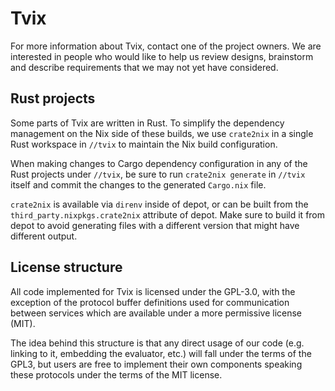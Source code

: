 Tvix
====

For more information about Tvix, contact one of the project owners. We
are interested in people who would like to help us review designs,
brainstorm and describe requirements that we may not yet have
considered.

## Rust projects

Some parts of Tvix are written in Rust. To simplify the dependency
management on the Nix side of these builds, we use `crate2nix` in a
single Rust workspace in `//tvix` to maintain the Nix build
configuration.

When making changes to Cargo dependency configuration in any of the
Rust projects under `//tvix`, be sure to run `crate2nix generate` in
`//tvix` itself and commit the changes to the generated `Cargo.nix`
file.

`crate2nix` is available via `direnv` inside of depot, or can be built
from the `third_party.nixpkgs.crate2nix` attribute of depot. Make sure
to build it from depot to avoid generating files with a different
version that might have different output.

## License structure

All code implemented for Tvix is licensed under the GPL-3.0, with the
exception of the protocol buffer definitions used for communication
between services which are available under a more permissive license
(MIT).

The idea behind this structure is that any direct usage of our code
(e.g. linking to it, embedding the evaluator, etc.) will fall under
the terms of the GPL3, but users are free to implement their own
components speaking these protocols under the terms of the MIT
license.
